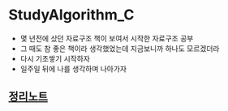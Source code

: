 # StudyAlgorithm_C
* 몇 년전에 샀던 자료구조 책이 보여서 시작한 자료구조 공부
* 그 때도 참 좋은 책이라 생각했었는데 지금보니까 하나도 모르겠더라
* 다시 기초쌓기 시작하자
* 일주일 뒤에 나를 생각하며 나아가자
## [정리노트](https://velog.io/@psh4204/series/%EB%87%8C%EB%A5%BC-%EC%9E%90%EA%B7%B9%ED%95%98%EB%8A%94-%EC%95%8C%EA%B3%A0%EB%A6%AC%EC%A6%98)
